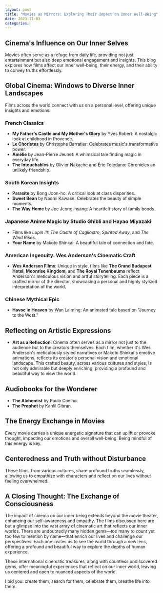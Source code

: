 ```yaml
---
layout: post
title: "Movies as Mirrors: Exploring Their Impact on Inner Well-Being"
date: 2023-11-03
categories:
---
```


## Cinema's Influence on Our Inner Selves

Movies often serve as a refuge from daily life, providing not just entertainment but also deep emotional engagement and insights. This blog explores how films affect our inner well-being, their energy, and their ability to convey truths effortlessly.

## Global Cinema: Windows to Diverse Inner Landscapes

Films across the world connect with us on a personal level, offering unique insights and emotions:

### French Classics
- **My Father's Castle and My Mother's Glory** by Yves Robert: A nostalgic look at childhood in Provence.
- **Le Choristes** by Christophe Barratier: Celebrates music's transformative power.
- **Amélie** by Jean-Pierre Jeunet: A whimsical tale finding magic in everyday life.
- **The Intouchables** by Olivier Nakache and Éric Toledano: Chronicles an unlikely friendship.

### South Korean Insights
- **Parasite** by Bong Joon-ho: A critical look at class disparities.
- **Sweet Bean** by Naomi Kawase: Celebrates the beauty of simple moments.
- **The Way Home** by Jee Jeong-hyang: A heartfelt story of family bonds.

### Japanese Anime Magic by Studio Ghibli and Hayao Miyazaki
- Films like *Lupin III: The Castle of Cagliostro*, *Spirited Away*, and *The Wind Rises*.
- **Your Name** by Makoto Shinkai: A beautiful tale of connection and fate.

### American Ingenuity: Wes Anderson's Cinematic Craft
- **Wes Anderson Films**: Unique in style, films like **The Grand Budapest Hotel**, **Moonrise Kingdom**, and **The Royal Tenenbaums** reflect Anderson's meticulous vision and artful storytelling. Each piece is a crafted mirror of the director, showcasing a personal and highly stylized interpretation of the world.

### Chinese Mythical Epic
- **Havoc in Heaven** by Wan Laiming: An animated tale based on "Journey to the West."

## Reflecting on Artistic Expressions
- **Art as a Reflection**: Cinema often serves as a mirror not just to the audience but to the creators themselves. Each film, whether it's Wes Anderson's meticulously styled narratives or Makoto Shinkai's emotive animations, reflects its creator's personal vision and emotional landscape. This crafted beauty, across various cultures and styles, is not only admirable but deeply enriching, providing a profound and beautiful way to view the world.

## Audiobooks for the Wonderer
- **The Alchemist** by Paulo Coelho.
- **The Prophet** by Kahlil Gibran.

## The Energy Exchange in Movies

Every movie carries a unique energetic signature that can uplift or provoke thought, impacting our emotions and overall well-being. Being mindful of this energy is key.

## Centeredness and Truth without Disturbance

These films, from various cultures, share profound truths seamlessly, allowing us to empathize with characters and reflect on our lives without feeling overwhelmed.

## A Closing Thought: The Exchange of Consciousness

The impact of cinema on our inner being extends beyond the movie theater, enhancing our self-awareness and empathy. The films discussed here are but a glimpse into the vast array of cinematic art that reflects our inner worlds. There are undoubtedly many hidden gems—too many to count yet too few to mention by name—that enrich our lives and challenge our perspectives. Each one invites us to see the world through a new lens, offering a profound and beautiful way to explore the depths of human experience.

These international cinematic treasures, along with countless undiscovered gems, offer meaningful experiences that reflect on our inner world, leaving us centered and open to nuanced aspects of the world. 

I bid you: create them, search for them, celebrate them, breathe life into them. 
